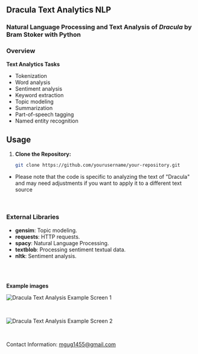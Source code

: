 ## Dracula Text Analytics NLP
### Natural Language Processing and Text Analysis of *Dracula* by Bram Stoker with Python

### Overview
**Text Analytics Tasks**
- Tokenization
- Word analysis
- Sentiment analysis
- Keyword extraction
- Topic modeling
- Summarization
- Part-of-speech tagging
- Named entity recognition

## Usage

1. **Clone the Repository:**
   ```bash
   git clone https://github.com/yourusername/your-repository.git

- Please note that the code is specific to analyzing the text of "Dracula" and may need adjustments if you want to apply it to a different text source

<br>

### External Libraries
- **gensim**: Topic modeling.
- **requests**: HTTP requests.
- **spacy**: Natural Language Processing.
- **textblob**: Processing sentiment textual data.
- **nltk**: Sentiment analysis.

  
<br>
<br>

**Example images**

![Dracula Text Analysis Example Screen 1](/assets/nlp_dracula1.png)

<br>

![Dracula Text Analysis Example Screen 2](/assets/nlp_dracula3.png)

<br>

Contact Information: [mgug1455@gmail.com](mailto:mgug1455@gmail.com)
